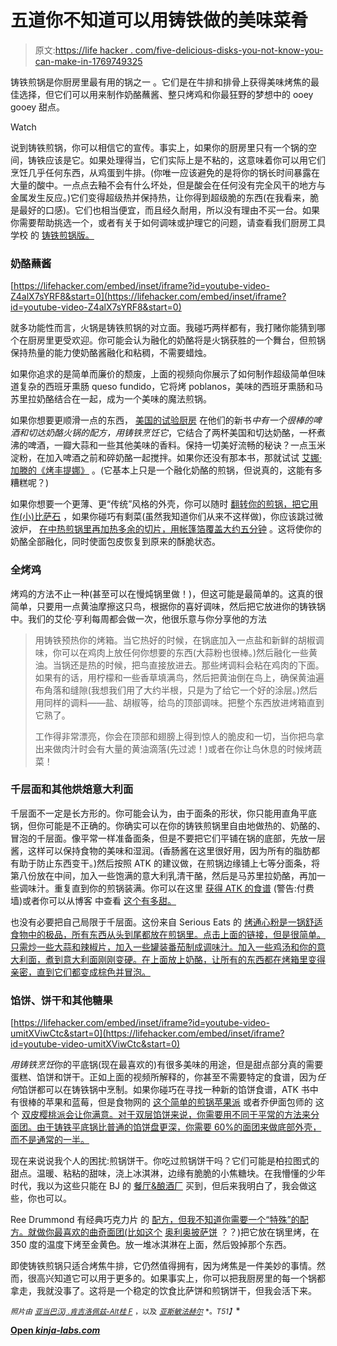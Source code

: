 # 五道你不知道可以用铸铁做的美味菜肴

> 原文:[https://life hacker . com/five-delicious-disks-you-not-know-you-can-make-in-1769749325](https://lifehacker.com/five-delicious-dishes-you-didnt-know-you-could-make-in-1769749325)

铸铁煎锅是你厨房里最有用的锅之一 。它们是在牛排和排骨上获得美味烤焦的最佳选择，但它们可以用来制作奶酪蘸酱、整只烤鸡和你最狂野的梦想中的 ooey gooey 甜点。

Watch

说到铸铁煎锅，你可以相信它的宣传。事实上，如果你的厨房里只有一个锅的空间，铸铁应该是它。如果处理得当，它们实际上是不粘的，这意味着你可以用它们烹饪几乎任何东西，从鸡蛋到牛排。(你唯一应该避免的是将你的锅长时间暴露在大量的酸中。一点点去釉不会有什么坏处，但是酸会在任何没有完全风干的地方与金属发生反应。)它们变得超级热并保持热，让你得到超级脆的东西(在我看来，脆是最好的口感)。它们也相当便宜，而且经久耐用，所以没有理由不买一台。如果你需要帮助挑选一个，或者有关于如何调味或护理它的问题，请查看我们厨房工具学校 的 [铸铁煎锅版。](https://lifehacker.com/kitchen-tool-school-all-about-the-cast-iron-skillet-1685315104)

### 奶酪蘸酱

 [https://lifehacker.com/embed/inset/iframe?id=youtube-video-Z4alX7sYRF8&start=0](https://lifehacker.com/embed/inset/iframe?id=youtube-video-Z4alX7sYRF8&start=0) 

就多功能性而言，火锅是铸铁煎锅的对立面。我碰巧两样都有，我打赌你能猜到哪个在厨房里更受欢迎。你可能会认为融化的奶酪将是火锅获胜的一个舞台，但煎锅保持热量的能力使奶酪酱融化和粘稠，不需要蜡烛。

如果你追求的是简单而廉价的颓废，上面的视频向你展示了如何制作超级简单但味道复杂的西班牙熏肠 queso fundido，它将烤 poblanos，美味的西班牙熏肠和马苏里拉奶酪结合在一起，成为一个美味的魔法煎锅。

如果你想要更顺滑一点的东西， [美国的试验厨房](https://www.americastestkitchen.com/) 在他们的新书*中有一个很棒的啤酒和切达奶酪火锅的配方，用铸铁烹饪它*，它结合了两杯美国和切达奶酪，一杯煮沸的啤酒，一瓣大蒜和一些其他美味的香料。保持一切美好流畅的秘诀？一点玉米淀粉，在加入啤酒之前和碎奶酪一起搅拌。如果你还没有那本书，那就试试 [艾娜·加滕的《烤丰提娜》](http://www.foodnetwork.com/recipes/ina-garten/baked-fontina-recipe.html) 。(它基本上只是一个融化奶酪的煎锅，但说真的，这能有多糟糕呢？)

如果你想要一个更薄、更“传统”风格的外壳，你可以随时 [翻转你的煎锅，把它用作(小)比萨石](http://lifehacker.com/use-your-cast-iron-pan-as-a-pizza-stone-1756747343) ，如果你碰巧有剩菜(虽然我知道你们从来不这样做)，你应该跳过微波炉， [在中热煎锅里再加热多余的切片，用帐篷箔覆盖大约五分钟](http://lifehacker.com/reheat-pizza-in-a-skillet-to-bring-back-crispy-crusts-5862749) 。这将使你的奶酪全部融化，同时使面包皮恢复到原来的酥脆状态。

### 全烤鸡

烤鸡的方法不止一种(甚至可以在慢炖锅里做！)，但这可能是最简单的。这真的很简单，只要用一点黄油摩擦这只鸟，根据你的喜好调味，然后把它放进你的铸铁锅中。我们的艾伦·亨利每周都会做一次，他很乐意与你分享他的方法

> 用铸铁预热你的烤箱。当它热好的时候，在锅底加入一点盐和新鲜的胡椒调味，你可以在鸡肉上放任何你想要的东西(大蒜粉也很棒。)然后融化一些黄油。当锅还是热的时候，把鸟直接放进去。那些烤调料会粘在鸡肉的下面。如果有的话，用柠檬和一些香草填满鸟，然后把黄油倒在鸟上，确保黄油遍布角落和缝隙(我想我们用了大约半根，只是为了给它一个好的涂层。)然后用同样的调料——盐、胡椒等，给鸟的顶部调味。把整个东西放进烤箱直到它熟了。
> 
> 工作得非常漂亮，你会在顶部和翅膀上得到惊人的脆皮和一切，当你把鸟拿出来做肉汁时会有大量的黄油滴落(先过滤！)或者在你让鸟休息的时候烤蔬菜！

### 千层面和其他烘焙意大利面

千层面不一定是长方形的。你可能会认为，由于面条的形状，你只能用直角平底锅，但你可能是不正确的。你确实可以在你的铸铁煎锅里自由地做热的、奶酪的、冒泡的千层面。像平常一样准备面条，但是不要把它们平铺在锅的底部，先放一层酱，这样可以保持食物的美味和湿润。(香肠酱在这里很好用，因为所有的脂肪都有助于防止东西变干。)然后按照 ATK 的建议做，在煎锅边缘铺上七等分面条，将第八份放在中间，加入一些饱满的意大利乳清干酪，然后是马苏里拉奶酪，再加一些调味汁。重复直到你的煎锅装满。你可以在这里 [获得 ATK 的食谱](https://www.americastestkitchen.com/recipes/2243-skillet-lasagna) (警告:付费墙)或者你可以从博客 中查看 [这个有多甜。](http://www.howsweeteats.com/2012/08/quick-easy-skillet-lasagna/) 

也没有必要把自己局限于千层面。这份来自 Serious Eats 的 [烤通心粉是一锅舒适食物中的极品，所有东西从头到尾都放在煎锅里。点击上面的链接，但是很简单。只需炒一些大蒜和辣椒片，加入一些罐装番茄制成调味汁。加入一些鸡汤和你的意大利面，煮到意大利面刚刚变硬。在上面放上奶酪，让所有的东西都在烤箱里变得亲密，直到它们都变成棕色并冒泡。](http://www.seriouseats.com/recipes/2013/01/skillet-baked-ziti-recipe.html)

### 馅饼、饼干和其他糖果

 [https://lifehacker.com/embed/inset/iframe?id=youtube-video-umitXViwCtc&start=0](https://lifehacker.com/embed/inset/iframe?id=youtube-video-umitXViwCtc&start=0) 

*用铸铁烹饪*你的平底锅(现在最喜欢的)有很多美味的用途，但是甜点部分真的需要蛋糕、馅饼和饼干。正如上面的视频所解释的，你甚至不需要特定的食谱，因为*任何*馅饼都可以在铸铁锅中烹制。如果你碰巧在寻找一种新的馅饼食谱，ATK 书中有很棒的苹果和蓝莓，但是食物网的 [这个简单的煎锅苹果派](http://www.foodnetwork.com/recipes/trisha-yearwood/skillet-apple-pie-with-cinnamon-whipped-cream.html) 或者乔伊面包师的 这个 [双皮樱桃派会让你满意。对于双层馅饼来说，你需要用不同于平常的方法来分面团。由于铸铁平底锅比普通的馅饼盘更深，你需要 60%的面团来做底部外壳，而不是通常的一半。](http://joythebaker.com/2013/08/double-crust-cherry-pie/)

现在来说说我个人的困扰:煎锅饼干。你吃过煎锅饼干吗？它们可能是柏拉图式的甜点。温暖、粘粘的甜味，浇上冰淇淋，边缘有脆脆的小焦糖块。在我懵懂的少年时代，我以为这些只能在 BJ 的 [餐厅&酿酒厂](http://www.bjsrestaurants.com/) 买到，但后来我明白了，我会做这些，你也可以。

Ree Drummond 有经典巧克力片 的 [配方，但我不知道你需要一个“特殊”的配方。就做你最喜欢的曲奇面团(比如这个](http://www.foodnetwork.com/recipes/ree-drummond/skillet-cookie-sundae.html) [奥利奥披萨饼](http://livelovepasta.com/2012/01/oreo-pizookie/) ？？)把它放在锅里烤，在 350 度的温度下烤至金黄色。放一堆冰淇淋在上面，然后毁掉那个东西。

即使铸铁煎锅只适合烤焦牛排，它仍然值得拥有，因为烤焦是一件美妙的事情。然而，很高兴知道它可以用于更多的。如果事实上，你可以把我厨房里的每一个锅都拿走，我就没事了。这将是一个稳定的饮食比萨饼和煎锅饼干，但我会活下来。

<small>*照片由*</small> [<small>*亚当巴汉*</small>](https://www.flickr.com/photos/adambarhan/6897763557/)<small></small>*[<small>*j .肯吉洛佩兹-Alt*</small>](http://www.seriouseats.com/2014/10/cast-iron-skillet-tortilla-pizza-bar-pie-food-lab.html)<small></small>*[<small>*桂 F*</small>](https://www.flickr.com/photos/laurelfan/3420879947/in/photolist-6dhUqK-83HStw-8nKPvf-7DdUgW-ibpZvL-5Mi9t5-8r8qnc-cXn3bw-6528SP-6EvJc-eb9emf-m9Lr9-NW1hh-2kJHfj-cXn3qs-4Avao-8HN6hA-9aLQep-76FK8t-4fLobb-nfCV5s-8HN5LG-e9EFvH-ceHAX1-d7HpBY-pX5Aqj-yBGFH-d4ATJf-2evNwb-8dqL38-4niiq3-ktiAMb-8mSAWs-8wXgbK-4WtRcf-8ZDopA-yBGFK-rZ9zrZ-sSmTs-64fWRj-9aAQWC-4TiKQ-5NN7wm-5KWCUu-aJhebR-498dGc-e4SYe-dgewt-no6vEC-9eDUAE) <small>，以及</small> [<small>*亚斯敏法赫尔*</small>](http://www.seriouseats.com/recipes/2013/01/skillet-baked-ziti-recipe.html) <small>*。*T51】</small>**

**[Open *kinja-labs.com*](http://kinja-labs.com/related-widget/?posts=1658416503,1373681383,1685315104&title=Even%20more%20cast%20iron%20fun)**